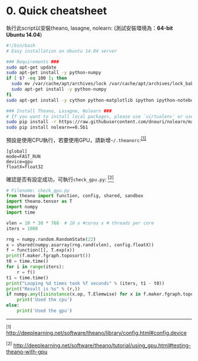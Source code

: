 # 0. Quick cheatsheet

執行此script以安裝theano, lasagne, nolearn:
(測試安裝環境為：**64-bit Ubuntu 14.04**)
```bash
#!/bin/bash
# Easy installation on Ubuntu 14.04 server

### Requirements ###
sudo apt-get update
sudo apt-get install -y python-numpy
if [ $? -eq 100 ]; then 
  sudo mv /var/cache/apt/archives/lock /var/cache/apt/archives/lock_bak
  sudo apt-get install -y python-numpy
fi
sudo apt-get install -y cython python-matplotlib ipython ipython-notebook python-pandas python-sympy python-scipy python-dev python-pip python-nose g++ libopenblas-dev git libblas-dev liblapack-dev libatlas-base-dev gfortran 

### Install Theano, Lasagne, Nolearn ###
# If you want to install local packages, please use `virtualenv` or use `pip install --user`
sudo pip install -r https://raw.githubusercontent.com/dnouri/nolearn/master/requirements.txt
sudo pip install nolearn==0.5b1
```
預設是使用CPU執行，若要使用GPU，請新增`~/.theanorc`:<sup style="font-size:12px;">[[1]](#ref1)</sup>
```
[global]
mode=FAST_RUN
device=gpu
floatX=float32
```
確認是否有設定成功，可執行`check_gpu.py`: <a href="#ref2"><sup style="font-size:12px;">[2]</sup></a>
```python
# Filename: check_gpu.py
from theano import function, config, shared, sandbox
import theano.tensor as T
import numpy
import time

vlen = 10 * 30 * 768  # 10 x #cores x # threads per core
iters = 1000

rng = numpy.random.RandomState(22)
x = shared(numpy.asarray(rng.rand(vlen), config.floatX))
f = function([], T.exp(x))
print(f.maker.fgraph.toposort())
t0 = time.time()
for i in range(iters):
    r = f()
t1 = time.time()
print("Looping %d times took %f seconds" % (iters, t1 - t0))
print("Result is %s" % (r,))
if numpy.any([isinstance(x.op, T.Elemwise) for x in f.maker.fgraph.toposort()]):
    print('Used the cpu')
else:
    print('Used the gpu')
```
---

<sup id="ref1">[1]</sup> 
http://deeplearning.net/software/theano/library/config.html#config.device

<sup id="ref2">[2]</sup>
http://deeplearning.net/software/theano/tutorial/using_gpu.html#testing-theano-with-gpu